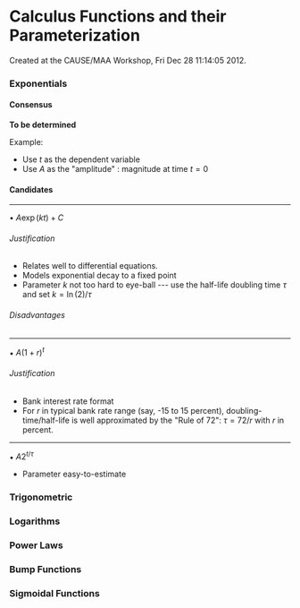Calculus Functions and their Parameterization
=======================




Created at the CAUSE/MAA Workshop, Fri Dec 28 11:14:05 2012.

### Exponentials

#### Consensus

**To be determined**

Example:
* Use $t$ as the dependent variable
* Use $A$ as the "amplitude" : magnitude at time $t=0$

#### Candidates

-----

• $A \exp(k t) + C$


###### Justification

* Relates well to differential equations.
* Models exponential decay to a fixed point
* Parameter $k$ not too hard to eye-ball --- use the half-life doubling time $\tau$ and set $k = \ln(2)/\tau$


###### Disadvantages

-----

• ${A (1+r)^t}$

###### Justification

* Bank interest rate format
* For $r$ in typical bank rate range (say, -15 to 15 percent), doubling-time/half-life is well approximated by the "Rule of 72": $\tau = 72/r$ with $r$ in percent.

-----

• $A 2^{t/\tau}$

* Parameter easy-to-estimate 

### Trigonometric

### Logarithms


### Power Laws


### Bump Functions

### Sigmoidal Functions
